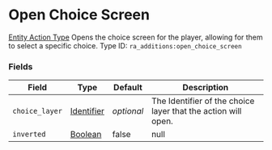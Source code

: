 # Open Choice Screen
[Entity Action Type](../entity_action_types.md)
Opens the choice screen for the player, allowing for them to select a specific choice.
Type ID: `ra_additions:open_choice_screen`
### Fields
Field | Type | Default | Description
------|------|---------|-------------
`choice_layer` | [Identifier](../data_types/identifier.md) | _optional_ | The Identifier of the choice layer that the action will open.
`inverted` | [Boolean](../data_types/boolean.md) | false | null

